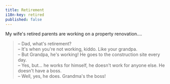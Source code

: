 ```yaml
---
title: Retirement
i18n-key: retired
published: false
---
```


My wife's retired parents are working on a property renovation....

<!-- more -->

> – Dad, what's retirement?  
> – It's when you're not working, kiddo. Like your grandpa.  
> – But Grandpa, he's working! He goes to the construction site every day.  
> – Yes, but… he works for himself, he doesn't work for anyone else. He doesn't have a boss.  
> – Well, yes, he does. Grandma's the boss!